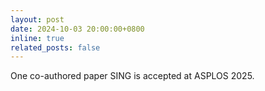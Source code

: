 ```yaml
---
layout: post
date: 2024-10-03 20:00:00+0800
inline: true
related_posts: false
---
```


One co-authored paper SING is accepted at ASPLOS 2025.
